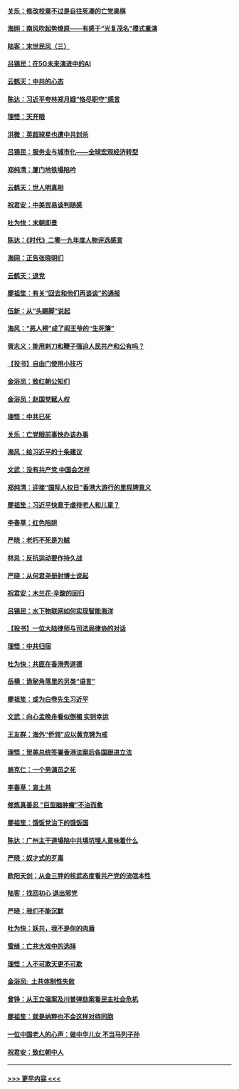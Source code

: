 #### [关乐：修改校章不过是自往死凑的亡党臭棋](../pages/nsc993/n11735097.md?t=12210411) 
#### [海网：南风吹起势燎原——有感于“光复茂名”模式重演](../pages/nsc993/n11732308.md?t=12210411) 
#### [陆客：末世民风（三）](../pages/nsc993/n11732211.md?t=12210411) 
#### [吕锡民：在5G未来演进中的AI](../pages/nsc993/n11730010.md?t=12210411) 
#### [云鹤天：中共的心态](../pages/nsc993/n11729906.md?t=12210411) 
#### [陈达：习近平夸林郑月娥“恪尽职守”感言](../pages/nsc993/n11729881.md?t=12210411) 
#### [理悟：天开眼](../pages/nsc993/n11729699.md?t=12210411) 
#### [洪微：英超球星也遭中共封杀](../pages/nsc993/n11727243.md?t=12210411) 
#### [吕锡民：服务业与城市化——全球宏观经济转型](../pages/nsc993/n11725845.md?t=12210411) 
#### [郑纯清：厦门地铁塌陷吟](../pages/nsc993/n11725813.md?t=12210411) 
#### [云鹤天：世人明真相](../pages/nsc993/n11725621.md?t=12210411) 
#### [祝君安：中美贸易谈判随感](../pages/nsc993/n11725609.md?t=12210411) 
#### [吐为快：末朝即景](../pages/nsc993/n11723365.md?t=12210411) 
#### [陈达：《时代》二零一九年度人物评选感言](../pages/nsc993/n11723337.md?t=12210411) 
#### [海网：正告张晓明们](../pages/nsc993/n11723228.md?t=12210411) 
#### [云鹤天：退党](../pages/nsc993/n11723056.md?t=12210411) 
#### [廖祖笙：有关“回去和他们再谈谈”的通报](../pages/nsc993/n11722442.md?t=12210411) 
#### [伍新：从“头踢脚”说起](../pages/nsc993/n11722429.md?t=12210411) 
#### [海风：“恶人榜”成了阎王爷的“生死簿”](../pages/nsc993/n11722272.md?t=12210411) 
#### [胥志义：能用剌刀和鞭子强迫人民共产和公有吗？](../pages/nsc993/n11720569.md?t=12210411) 
#### [【投书】自由门使用小技巧](../pages/nsc993/n11720180.md?t=12210411) 
#### [金浴凤：致红朝公知们](../pages/nsc993/n11720563.md?t=12210411) 
#### [金浴凤：赵国党赋人权](../pages/nsc993/n11720533.md?t=12210411) 
#### [理悟：中共已死](../pages/nsc993/n11720233.md?t=12210411) 
#### [关乐：亡党眼前事快办该办事](../pages/nsc993/n11719160.md?t=12210411) 
#### [海风：给习近平的十条建议](../pages/nsc993/n11717616.md?t=12210411) 
#### [文武：没有共产党 中国会怎样](../pages/nsc993/n11717584.md?t=12210411) 
#### [郑纯清：迎接“国际人权日”香港大游行的里程牌意义](../pages/nsc993/n11717417.md?t=12210411) 
#### [廖祖笙：习近平快意于虐待老人和儿童？](../pages/nsc993/n11715313.md?t=12210411) 
#### [李春草：红色陷阱](../pages/nsc993/n11715029.md?t=12210411) 
#### [严晓：老朽不死是为贼](../pages/nsc993/n11712910.md?t=12210411) 
#### [林忌：反抗运动要作持久战](../pages/nsc993/n11712623.md?t=12210411) 
#### [严晓：从何君尧册封博士说起](../pages/nsc993/n11712465.md?t=12210411) 
#### [祝君安：木兰花·辛酸的回归](../pages/nsc993/n11712381.md?t=12210411) 
#### [吕锡民：水下物联网如何实现智能海洋](../pages/nsc993/n11711158.md?t=12210411) 
#### [【投书】一位大陆律师与司法局律协的对话](../pages/nsc993/n11709675.md?t=12210411) 
#### [理悟：中共归宿](../pages/nsc993/n11710059.md?t=12210411) 
#### [吐为快：共匪在香港秀道德](../pages/nsc993/n11709979.md?t=12210411) 
#### [岳横：诡秘角落里的另类“语言”](../pages/nsc993/n11709792.md?t=12210411) 
#### [廖祖笙：或为白卷先生习近平](../pages/nsc993/n11708330.md?t=12210411) 
#### [文武：向心孟晚舟看似倒楣 实则幸运](../pages/nsc993/n11708236.md?t=12210411) 
#### [王友群：海外“侨领”应以黄克锵为戒](../pages/nsc993/n11706176.md?t=12210411) 
#### [理悟：贺美总统签署香港法案后各国跟进立法](../pages/nsc993/n11706853.md?t=12210411) 
#### [骆克仁：一个男演员之死](../pages/nsc993/n11706677.md?t=12210411) 
#### [李春草：哀土共](../pages/nsc993/n11706255.md?t=12210411) 
#### [修炼真善忍 “巨型脑肿瘤”不治而愈](../pages/nsc993/n11705340.md?t=12210411) 
#### [廖祖笙：饿饭党治下的饿饭国](../pages/nsc993/n11705085.md?t=12210411) 
#### [陈达：广州主干道塌陷中共填坑埋人意味着什么](../pages/nsc993/n11705046.md?t=12210411) 
#### [严晓：奴才式的歹毒](../pages/nsc993/n11704826.md?t=12210411) 
#### [欧阳天剑：从金三胖的核武态度看共产党的流氓本性](../pages/nsc993/n11702238.md?t=12210411) 
#### [陆客：找回初心 退出邪党](../pages/nsc993/n11702213.md?t=12210411) 
#### [严晓：我们不能沉默](../pages/nsc993/n11702110.md?t=12210411) 
#### [吐为快：妖共，我不是你的肉盾](../pages/nsc993/n11701366.md?t=12210411) 
#### [雪绮：亡共大戏中的选择](../pages/nsc993/n11699922.md?t=12210411) 
#### [理悟：人不可欺天更不可欺](../pages/nsc993/n11699657.md?t=12210411) 
#### [金浴凤:  土共体制性失败](../pages/nsc993/n11699361.md?t=12210411) 
#### [曾铮：从王立强案及川普弹劾案看民主社会危机](../pages/nsc993/n11699318.md?t=12210411) 
#### [廖祖笙：就是纳粹也不会这样对待同胞](../pages/nsc993/n11697658.md?t=12210411) 
#### [一位中国老人的心声：做中华儿女 不当马列子孙](../pages/nsc993/n11697525.md?t=12210411) 
#### [祝君安：致红朝中人](../pages/nsc993/n11697518.md?t=12210411) 

----
#### [ >>> 更早内容 <<< ](../indexes/nsc993-earlier.md)
